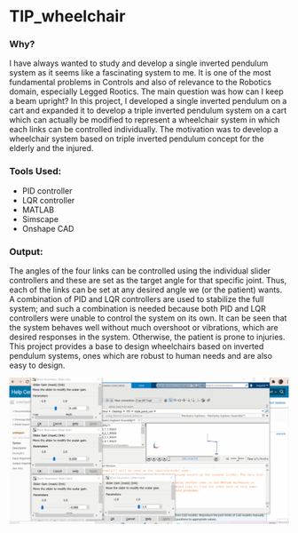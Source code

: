 # TIP_wheelchair

### Why?
I have always wanted to study and develop a single inverted pendulum system as it seems like a fascinating system to me. It is one of the most fundamental problems in Controls and also of relevance to the Robotics domain, especially Legged Rootics. The main question was how can I keep a beam upright? In this project, I developed a single inverted pendulum on a cart and expanded it to develop a triple inverted pendulum system on a cart which can actually be modified to represent a wheelchair system in which each links can be controlled individually. The motivation was to develop a wheelchair system based on triple inverted pendulum concept for the elderly and the injured.

### Tools Used:
- PID controller
- LQR controller
- MATLAB
- Simscape
- Onshape CAD

### Output:
The angles of the four links can be controlled using the individual slider controllers and these are set as the target angle for that specific joint. Thus, each of the links  can be set at any desired angle we (or the patient) wants. A combination of PID and LQR controllers are used to stabilize the full system; and such a combination is needed because both PID and LQR controllers were unable to control the system on its own. It can be seen that the system behaves well without much overshoot or vibrations, which are desired responses in the system. Otherwise, the patient is prone to injuries. This project provides a base to design wheelchairs based on inverted pendulum systems, ones which are robust to human needs and are also easy to design.  

![](https://github.com/mayankbansal82/TIP_wheelchair/blob/main/videos/final.gif)
